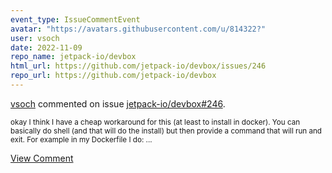 ```yaml
---
event_type: IssueCommentEvent
avatar: "https://avatars.githubusercontent.com/u/814322?"
user: vsoch
date: 2022-11-09
repo_name: jetpack-io/devbox
html_url: https://github.com/jetpack-io/devbox/issues/246
repo_url: https://github.com/jetpack-io/devbox
---
```


<a href='https://github.com/vsoch' target='_blank'>vsoch</a> commented on issue <a href='https://github.com/jetpack-io/devbox/issues/246' target='_blank'>jetpack-io/devbox#246</a>.

<small>okay I think I have a cheap workaround for this (at least to install in docker). You can basically do shell (and that will do the install) but then provide a command that will run and exit. For example in my Dockerfile I do:...</small>

<a href='https://github.com/jetpack-io/devbox/issues/246' target='_blank'>View Comment</a>